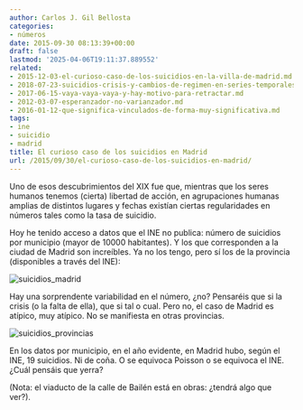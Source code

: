 ```yaml
---
author: Carlos J. Gil Bellosta
categories:
- números
date: 2015-09-30 08:13:39+00:00
draft: false
lastmod: '2025-04-06T19:11:37.889552'
related:
- 2015-12-03-el-curioso-caso-de-los-suicidios-en-la-villa-de-madrid.md
- 2018-07-23-suicidios-crisis-y-cambios-de-regimen-en-series-temporales.md
- 2017-06-15-vaya-vaya-vaya-y-hay-motivo-para-retractar.md
- 2012-03-07-esperanzador-no-varianzador.md
- 2016-01-12-que-significa-vinculados-de-forma-muy-significativa.md
tags:
- ine
- suicidio
- madrid
title: El curioso caso de los suicidios en Madrid
url: /2015/09/30/el-curioso-caso-de-los-suicidios-en-madrid/
---
```


Uno de esos descubrimientos del XIX fue que, mientras que los seres humanos tenemos (cierta) libertad de acción, en agrupaciones humanas amplias de distintos lugares y fechas existían ciertas regularidades en números tales como la tasa de suicidio.

Hoy he tenido acceso a datos que el INE no publica: número de suicidios por municipio (mayor de 10000 habitantes). Y los que corresponden a la ciudad de Madrid son increíbles. Ya no los tengo, pero sí los de la provincia (disponibles a través del INE):

![suicidios_madrid](/wp-uploads/2015/09/suicidios_madrid.png#center)

Hay una sorprendente variabilidad en el número, ¿no? Pensaréis que si la crisis (o la falta de ella), que si tal o cual. Pero no, el caso de Madrid es atípico, muy atípico. No se manifiesta en otras provincias.

![suicidios_provincias](/wp-uploads/2015/09/suicidios_provincias.png#center)

En los datos por municipio, en el año evidente, en Madrid hubo, según el INE, 19 suicidios. Ni de coña. O se equivoca Poisson o se equivoca el INE. ¿Cuál pensáis que yerra?

(Nota: el viaducto de la calle de Bailén está en obras: ¿tendrá algo que ver?).